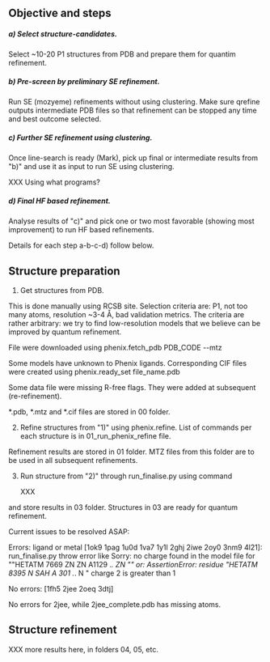 ## Objective and steps

##### a) Select structure-candidates.

   Select ~10-20 P1 structures from PDB and prepare them for quantim refinement.
   
##### b) Pre-screen by preliminary SE refinement.
   
   Run SE (mozyeme) refinements without using clustering. Make sure qrefine outputs 
   intermediate PDB files so that refinement can be stopped any time and best outcome 
   selected.
   
##### c) Further SE refinement using clustering.

   Once line-search is ready (Mark), pick up final or intermediate results from "b)" and
   use it as input to run SE using clustering.
   
   XXX Using what programs?
   
##### d) Final HF based refinement.

   Analyse results of "c)" and pick one or two most favorable (showing most improvement)
   to run HF based refinements.

Details for each step a-b-c-d) follow below.

Structure preparation
---------------------

1) Get structures from PDB. 

This is done manually using RCSB site. Selection criteria are: P1, not too many atoms, 
resolution ~3-4 Å, bad validation metrics. The criteria are rather arbitrary: we try
to find low-resolution models that we believe can be improved by quantum refinement.

File were downloaded using 
    phenix.fetch_pdb PDB_CODE --mtz

Some models have unknown to Phenix ligands. Corresponding CIF files were created using 
phenix.ready_set file_name.pdb

Some data file were missing R-free flags. They were added at subsequent (re-refinement).

*.pdb, *.mtz and *.cif files are stored in 00 folder.

2) Refine structures from "1)" using phenix.refine. List of commands per each structure is
   in 01_run_phenix_refine file.

Refinement results are stored in 01 folder. MTZ files from this folder are to be used in all
subsequent refinements.

3) Run structure from "2)" through run_finalise.py using command

   XXX

and store results in 03 folder. Structures in 03 are ready for quantum refinement.

Current issues to be resolved ASAP:

Errors:
ligand or metal
[1ok9 1pag 1u0d 1va7 1y1l 2ghj 2iwe 2oy0 3nm9 4l21]:
run_finalise.py throw error like 
     Sorry: no charge found in the model file for ""HETATM 7669 ZN    ZN A1129 .*.    ZN  ""
or:
  AssertionError: residue "HETATM 8395  N   SAH A 301 .*.     N  " charge 2 is greater than 1

No errors:
[1fh5 2jee 2oeq 3dtj]

No errors for 2jee, while 2jee_complete.pdb has missing atoms.

Structure refinement
--------------------

XXX more results here, in folders 04, 05, etc.
